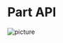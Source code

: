 Part API
===================

![picture](https://raw.githubusercontent.com/keygenqt/km-shop/master/data/cli/Screenshot_2022-11-09_at_15.07.03.png)

